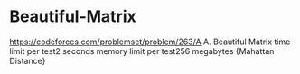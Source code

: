 # Beautiful-Matrix
https://codeforces.com/problemset/problem/263/A
A. Beautiful Matrix
time limit per test2 seconds
memory limit per test256 megabytes
{Mahattan Distance}
